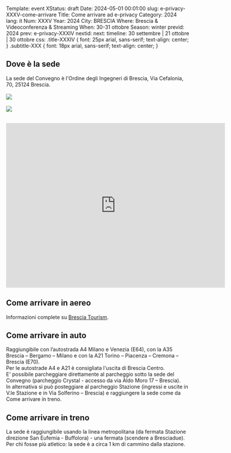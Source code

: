 Template: event
XStatus: draft
Date: 2024-05-01 00:01:00
slug: e-privacy-XXXV-come-arrivare
Title: Come arrivare ad e-privacy
Category: 2024
lang: it
Num: XXXV
Year: 2024
City: BRESCIA
Where: Brescia & Videoconferenza & Streaming
When: 30-31 ottobre
Season: winter
previd: 2024
prev: e-privacy-XXXIV
nextid:
next:
timeline: 30 settembre | 21 ottobre | 30 ottobre
css: .title-XXXIV { font: 25px arial, sans-serif; text-align: center; }   .subtitle-XXX { font: 18px arial, sans-serif; text-align: center; }


<h2>Dove è la sede</h2>

La sede del Convegno è l'Ordine degli Ingegneri di Brescia, Via Cefalonia, 70, 25124 Brescia.
<br>
<br>
<img src="/images/sale/brescia_sede_ordine.jpg">
<br>
<br>
<img src="/images/sale/brescia_sala_ordine.jpg">
<br>
<br>
<iframe src="https://www.google.com/maps/embed?pb=!1m18!1m12!1m3!1d2795.2659074361436!2d10.213104174869477!3d45.52485432939174!2m3!1f0!2f0!3f0!3m2!1i1024!2i768!4f13.1!3m3!1m2!1s0x47817674dc1ecb4f%3A0x7a95e08ffe5aaf27!2sOrdine%20Degli%20Ingegneri%20Della%20Provincia%20Di%20Brescia!5e0!3m2!1sit!2sit!4v1723237759926!5m2!1sit!2sit" width="600" height="450" style="border:0;" allowfullscreen="" loading="lazy" referrerpolicy="no-referrer-when-downgrade"></iframe>
<br>

<h2>Come arrivare in aereo</h2> 

Informazioni complete su [Brescia Tourism](https://www.bresciatourism.it/info-utili/come-arrivare-a-brescia/in-aereo/).

<h2>Come arrivare in auto</h2>

Raggiungibile con l’autostrada A4 Milano e Venezia (E64), con la A35 Brescia – Bergamo – Milano e con la A21 Torino – Piacenza – Cremona – Brescia (E70).
<br>
Per le autostrade A4 e A21 è consigliata l'uscita di Brescia Centro.
<br>
E' possibile parcheggiare direttamente al parcheggio sotto la sede del Convegno (parcheggio Crystal - accesso da via Aldo Moro 17 – Brescia).
<br>
In alternativa si può posteggiare al parcheggio Stazione (ingressi e uscite in V.le Stazione e in Via Solferino – Brescia) e raggiungere la sede come da Come arrivare in treno.


<h2>Come arrivare in treno</h2>

La sede è raggiungibile usando la linea metropolitana (da fermata Stazione direzione San Eufemia - Buffolora) - una fermata (scendere a Bresciadue).
<br>
Per chi fosse più atletico: la sede è a circa 1 km di cammino dalla stazione.



